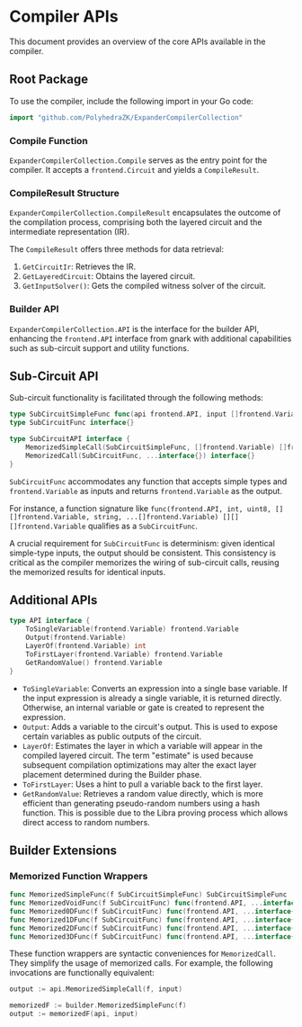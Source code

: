 # Compiler APIs

This document provides an overview of the core APIs available in the compiler.

## Root Package

To use the compiler, include the following import in your Go code:

```go
import "github.com/PolyhedraZK/ExpanderCompilerCollection"
```

### Compile Function

`ExpanderCompilerCollection.Compile` serves as the entry point for the compiler. It accepts a `frontend.Circuit` and yields a `CompileResult`.

### CompileResult Structure

`ExpanderCompilerCollection.CompileResult` encapsulates the outcome of the compilation process, comprising both the layered circuit and the intermediate representation (IR).

The `CompileResult` offers three methods for data retrieval:

1. `GetCircuitIr`: Retrieves the IR.
2. `GetLayeredCircuit`: Obtains the layered circuit.
3. `GetInputSolver()`: Gets the compiled witness solver of the circuit.

### Builder API

`ExpanderCompilerCollection.API` is the interface for the builder API, enhancing the `frontend.API` interface from gnark with additional capabilities such as sub-circuit support and utility functions.

## Sub-Circuit API

Sub-circuit functionality is facilitated through the following methods:

```go
type SubCircuitSimpleFunc func(api frontend.API, input []frontend.Variable) []frontend.Variable
type SubCircuitFunc interface{}

type SubCircuitAPI interface {
	MemorizedSimpleCall(SubCircuitSimpleFunc, []frontend.Variable) []frontend.Variable
	MemorizedCall(SubCircuitFunc, ...interface{}) interface{}
}
```

`SubCircuitFunc` accommodates any function that accepts simple types and `frontend.Variable` as inputs and returns `frontend.Variable` as the output.

For instance, a function signature like `func(frontend.API, int, uint8, [][]frontend.Variable, string, ...[]frontend.Variable) [][][]frontend.Variable` qualifies as a `SubCircuitFunc`.

A crucial requirement for `SubCircuitFunc` is determinism: given identical simple-type inputs, the output should be consistent. This consistency is critical as the compiler memorizes the wiring of sub-circuit calls, reusing the memorized results for identical inputs.

## Additional APIs

```go
type API interface {
	ToSingleVariable(frontend.Variable) frontend.Variable
	Output(frontend.Variable)
	LayerOf(frontend.Variable) int
	ToFirstLayer(frontend.Variable) frontend.Variable
	GetRandomValue() frontend.Variable
}
```

- `ToSingleVariable`: Converts an expression into a single base variable. If the input expression is already a single variable, it is returned directly. Otherwise, an internal variable or gate is created to represent the expression.
- `Output`: Adds a variable to the circuit's output. This is used to expose certain variables as public outputs of the circuit.
- `LayerOf`: Estimates the layer in which a variable will appear in the compiled layered circuit. The term "estimate" is used because subsequent compilation optimizations may alter the exact layer placement determined during the Builder phase.
- `ToFirstLayer`: Uses a hint to pull a variable back to the first layer.
- `GetRandomValue`: Retrieves a random value directly, which is more efficient than generating pseudo-random numbers using a hash function. This is possible due to the Libra proving process which allows direct access to random numbers.

## Builder Extensions

### Memorized Function Wrappers

```go
func MemorizedSimpleFunc(f SubCircuitSimpleFunc) SubCircuitSimpleFunc
func MemorizedVoidFunc(f SubCircuitFunc) func(frontend.API, ...interface{})
func Memorized0DFunc(f SubCircuitFunc) func(frontend.API, ...interface{}) frontend.Variable
func Memorized1DFunc(f SubCircuitFunc) func(frontend.API, ...interface{}) []frontend.Variable
func Memorized2DFunc(f SubCircuitFunc) func(frontend.API, ...interface{}) [][]frontend.Variable
func Memorized3DFunc(f SubCircuitFunc) func(frontend.API, ...interface{}) [][][]frontend.Variable
```

These function wrappers are syntactic conveniences for `MemorizedCall`. They simplify the usage of memorized calls. For example, the following invocations are functionally equivalent:

```go
output := api.MemorizedSimpleCall(f, input)

memorizedF := builder.MemorizedSimpleFunc(f)
output := memorizedF(api, input)
```